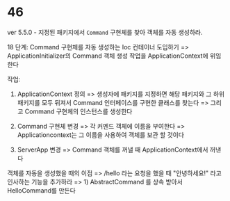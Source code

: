 # 46
ver 5.5.0 - 지정된 패키지에서 `Command` 구현체를 찾아 객체를 자동 생성하라.

18 단계: Command 구현체를 자동 생성하는 Ioc 컨테이너 도입하기
=> ApplicationInitializer의 Command 객체 생성 작업을 ApplicationContext에 위임한다

작업:
1) ApplicationContext 정의
   => 생성자에 패키지를 지정하면 해당 패키지와 그 하위 패키지를 모두 뒤져서
      Command 인터페이스를 구현한 클래스를 찾는다
   => 그리고 Command 구현체의 인스턴스를 생성한다
 
2) Command 구현체 변경
  => 각 커멘드 객체에 이름을 부여한다
  => Applicationcontext는 그 이름을 사용하여 객체를 보관 할 것이다
  
  
3) ServerApp 변경
  => Command 객체를 꺼낼 때 ApplicationContext에서 꺼낸다
  
  객체를 자동을 생성했을 때의 이점
  => /hello 라는 요청을 했을 때 "안녕하세요!" 라고 인사하는 기능을 추가하라
  => 1) AbstractCommand 를 상속 받아서 HelloCommand를 만든다
  